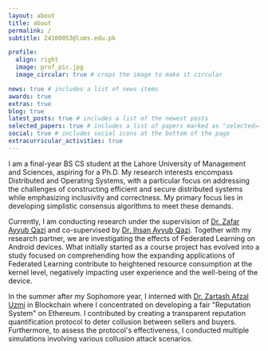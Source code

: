```yaml
---
layout: about
title: about
permalink: /
subtitle: 24100053@lums.edu.pk

profile:
  align: right
  image: prof_pic.jpg
  image_circular: true # crops the image to make it circular

news: true # includes a list of news items
awards: true
extras: true
blog: true
latest_posts: true # includes a list of the newest posts
selected_papers: true # includes a list of papers marked as "selected={true}"
social: true # includes social icons at the bottom of the page
extracurricular_activities: true
---
```


I am a final-year BS CS student at the Lahore University of Management and Sciences, aspiring for a Ph.D. My research interests encompass Distributed and Operating Systems, with a particular focus on addressing the challenges of constructing efficient and secure distributed systems while emphasizing inclusivity and correctness. My primary focus lies in developing simplistic consensus algorithms to meet these demands.

Currently, I am conducting research under the supervision of [Dr. Zafar Ayyub Qazi](https://web.lums.edu.pk/~zafar/) and co-supervised by [Dr. Ihsan Ayyub Qazi](https://www.ihsanqazi.com/). Together with my research partner, we are investigating the effects of Federated Learning on Android devices. What initially started as a course project has evolved into a study focused on comprehending how the expanding applications of Federated Learning contribute to heightened resource consumption at the kernel level, negatively impacting user experience and the well-being of the device.

In the summer after my Sophomore year, I interned with [Dr. Zartash Afzal Uzmi](https://lums.edu.pk/lums_employee/713) in Blockchain where I concentrated on developing a fair "Reputation System" on Ethereum. I contributed by creating a transparent reputation quantification protocol to deter collusion between sellers and buyers. Furthermore, ​​to assess the protocol's effectiveness, I conducted multiple simulations involving various collusion attack scenarios.

<!-- https://lums.edu.pk/lums_employee/713 -->
